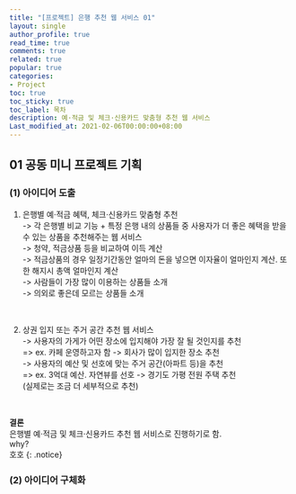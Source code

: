```yaml
---
title: "[프로젝트] 은행 추천 웹 서비스 01"
layout: single
author_profile: true
read_time: true
comments: true
related: true
popular: true
categories:
- Project
toc: true
toc_sticky: true
toc_label: 목차
description: 예·적금 및 체크·신용카드 맞춤형 추천 웹 서비스
Last_modified_at: 2021-02-06T00:00:00+08:00
---
```


## 01 공동 미니 프로젝트 기획

### (1) 아이디어 도출

1) 은행별 예·적금 혜택, 체크·신용카드 맞춤형 추천<br>
    -> 각 은행별 비교 기능 + 특정 은행 내의 상품들 중 사용자가 더 좋은 혜택을 받을 수 있는 상품을 추천해주는 웹 서비스<br>
    -> 청약, 적금상품 등을 비교하여 이득 계산<br>
    -> 적금상품의 경우 일정기간동안 얼마의 돈을 넣으면 이자율이 얼마인지 계산. 또한 해지시 총액 얼마인지 계산<br>
    -> 사람들이 가장 많이 이용하는 상품들 소개<br>
    -> 의외로 좋은데 모르는 상품들 소개<br>

<br>

2) 상권 입지 또는 주거 공간 추천 웹 서비스<br>
    -> 사용자의 가게가 어떤 장소에 입지해야 가장 잘 될 것인지를 추천<br>
        => ex. 카페 운영하고자 함 -> 회사가 많이 입지한 장소 추천<br>
    -> 사용자의 예산 및 선호에 맞는 주거 공간(아파트 등)을 추천<br>
        => ex. 3억대 예산. 자연뷰를 선호 -> 경기도 가평 전원 주택 추천<br>
    (실제로는 조금 더 세부적으로 추천)<br>


<br>

**결론**<br>
은행별 예·적금 및 체크·신용카드 추천 웹 서비스로 진행하기로 함.<br>
    why?<br>
    호호
{: .notice}


### (2) 아이디어 구체화
